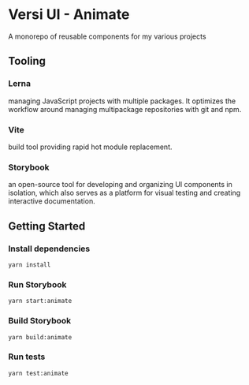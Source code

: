 # Versi UI - Animate

  
A monorepo of reusable components for my various projects

  

## Tooling

  

### Lerna

managing JavaScript projects with multiple packages. It optimizes the workflow around managing multipackage repositories with git and npm.

  

### Vite

build tool providing rapid hot module replacement.

  

### Storybook

an open-source tool for developing and organizing UI components in isolation, which also serves as a platform for visual testing and creating interactive documentation.



## Getting Started


### Install dependencies



    yarn install

### Run Storybook



    yarn start:animate

### Build Storybook

    yarn build:animate


### Run tests


    yarn test:animate

